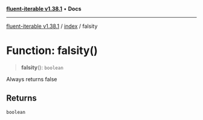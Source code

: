[**fluent-iterable v1.38.1**](../../README.md) • **Docs**

***

[fluent-iterable v1.38.1](../../README.md) / [index](../README.md) / falsity

# Function: falsity()

> **falsity**(): `boolean`

Always returns false

## Returns

`boolean`

